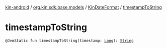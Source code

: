 [kin-android](../../index.md) / [org.kin.sdk.base.models](../index.md) / [KinDateFormat](index.md) / [timestampToString](./timestamp-to-string.md)

# timestampToString

`@JvmStatic fun timestampToString(timestamp: `[`Long`](https://kotlinlang.org/api/latest/jvm/stdlib/kotlin/-long/index.html)`): `[`String`](https://kotlinlang.org/api/latest/jvm/stdlib/kotlin/-string/index.html)